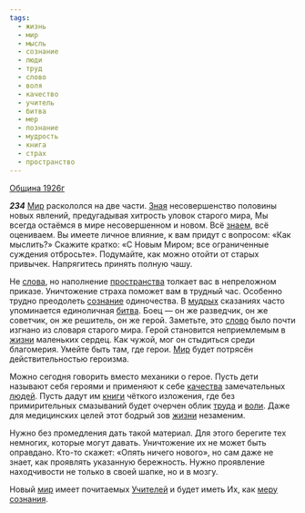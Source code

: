```yaml
---
tags:
  - жизнь
  - мир
  - мысль
  - сознание
  - люди
  - труд
  - слово
  - воля
  - качество
  - учитель
  - битва
  - мер
  - познание
  - мудрость
  - книга
  - страх
  - пространство
---
```


[Община 1926г](/agni/1926)

___234___
[Мир](/tag/#[мир](/tag/#мир)) раскололся на две части. [Зная](/tag/#познание) несовершенство половины новых явлений, предугадывая хитрость уловок старого мира, Мы всегда остаёмся в мире несовершенном и новом. Всё [знаем](/tag/#познание), всё оцениваем. Вы имеете личное влияние, к вам придут с вопросом: «Как мыслить?» Скажите кратко: «С Новым Миром; все ограниченные суждения отбросьте». Подумайте, как можно отойти от старых привычек. Напрягитесь принять полную чашу.   

Не [слова](/tag/#[слово](/tag/#слово)), но наполнение [пространства](/tag/#пространство) толкает вас в непреложном приказе. Уничтожение страха поможет вам в трудный час. Особенно трудно преодолеть [сознание](/tag/#сознание) одиночества. В [мудрых](/tag/#мудрость) сказаниях часто упоминается единоличная [битва](/tag/#битва). Боец — он же разведчик, он же советчик, он же решитель, он же герой. Заметьте, это [слово](/tag/#слово) было почти изгнано из словаря старого мира. Герой становится неприемлемым в [жизни](/tag/#жизнь) маленьких сердец. Как чужой, мог он стыдиться среди благомерия. Умейте быть там, где герои. [Мир](/tag/#[мир](/tag/#мир)) будет потрясён действительностью героизма.   

Можно сегодня говорить вместо механики о герое. Пусть дети называют себя героями и применяют к себе [качества](/tag/#качество) замечательных [людей](/tag/#люди). Пусть дадут им [книги](/tag/#книга) чёткого изложения, где без примирительных смазываний будет очерчен облик [труда](/tag/#труд) и [воли](/tag/#воля). Даже для медицинских целей этот бодрый зов [жизни](/tag/#жизнь) незаменим.   

Нужно без промедления дать такой материал. Для этого берегите тех немногих, которые могут давать. Уничтожение их не может быть оправдано. Кто-то скажет: «Опять ничего нового», но сам даже не знает, как проявлять указанную бережность. Нужно проявление находчивости не только в своей шапке, но и в мозгу.   

Новый [мир](/tag/#мир) имеет почитаемых [Учителей](/tag/#учитель) и будет иметь Их, как [меру](/tag/#мер) [сознания](/tag/#сознание).   

